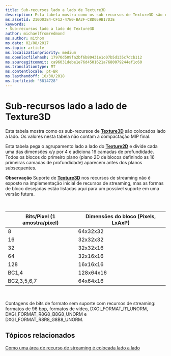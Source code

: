 ```yaml
---
title: Sub-recursos lado a lado de Texture3D
description: Esta tabela mostra como os sub-recursos de Texture3D são colocados lado a lado.
ms.assetid: 210D03E4-CF12-47E0-BA2F-C8D059B17D3E
keywords:
- Sub-recursos lado a lado de Texture3D
author: michaelfromredmond
ms.author: mithom
ms.date: 02/08/2017
ms.topic: article
ms.localizationpriority: medium
ms.openlocfilehash: 17970d509fa2bf6b80431e1c07b5d135c7dcb112
ms.sourcegitcommit: ca96031debe1e76d4501621a7680079244ef1c60
ms.translationtype: MT
ms.contentlocale: pt-BR
ms.lasthandoff: 10/30/2018
ms.locfileid: "5814728"
---
```

# <a name="texture3d-subresource-tiling"></a>Sub-recursos lado a lado de Texture3D


Esta tabela mostra como os sub-recursos de [**Texture3D**](https://msdn.microsoft.com/library/windows/desktop/ff471562) são colocados lado a lado. Os valores nesta tabela não contam a compactação MIP final.

Esta tabela pega o agrupamento lado a lado do [**Texture2D**](https://msdn.microsoft.com/library/windows/desktop/ff471525) e divide cada uma das dimensões x/y por 4 e adiciona 16 camadas de profundidade. Todos os blocos do primeiro plano (plano 2D de blocos definindo as 16 primeiras camadas de profundidade) aparecem antes dos planos subsequentes.

**Observação** Suporte de [**Texture3D**](https://msdn.microsoft.com/library/windows/desktop/ff471562) nos recursos de streaming não é exposto na implementação inicial de recursos de streaming, mas as formas de bloco desejadas estão listadas aqui para um possível suporte em uma versão futura.

 

| Bits/Pixel (1 amostra/pixel) | Dimensões do bloco (Pixels, LxAxP) |
|-----------------------------|---------------------------------|
| 8                           | 64x32x32                        |
| 16                          | 32x32x32                        |
| 32                          | 32x32x16                        |
| 64                          | 32x16x16                        |
| 128                         | 16x16x16                        |
| BC1,4                       | 128x64x16                       |
| BC2,3,5,6,7                 | 64x64x16                        |

 

Contagens de bits de formato sem suporte com recursos de streaming: formatos de 96 bpp, formatos de vídeo, DXGI\_FORMAT\_R1\_UNORM, DXGI\_FORMAT\_R8G8\_B8G8\_UNORM e DXGI\_FORMAT\_R8R8\_G8B8\_UNORM.

## <a name="span-idrelated-topicsspanrelated-topics"></a><span id="related-topics"></span>Tópicos relacionados


[Como uma área de recurso de streaming é colocada lado a lado](how-a-streaming-resource-s-area-is-tiled.md)

 

 




